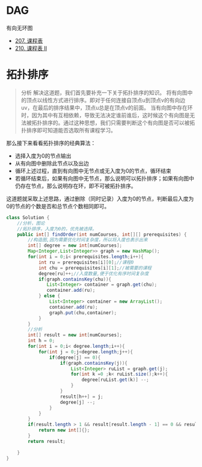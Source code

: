 # DAG
有向无环图
* [207. 课程表](https://leetcode-cn.com/problems/course-schedule/)
* [210. 课程表 II](https://leetcode-cn.com/problems/course-schedule-ii/)

# 拓扑排序
> 分析
解决这道题，我们首先要补充一下关于拓扑排序的知识。
将有向图中的顶点以线性方式进行排序。即对于任何连接自顶点u到顶点v的有向边uv，在最后的排序结果中，顶点u总是在顶点v的前面。
当有向图中存在环时，因为其中有互相依赖，导致无法决定谁前谁后，这时候这个有向图是无法被拓扑排序的。通过这种思想，我们只需要判断这个有向图是否可以被拓扑排序即可知道能否选取所有课程学习。

那么接下来看看拓扑排序的经典算法：

* 选择入度为0的节点输出
* 从有向图中删除此节点以及出边
* 循环上述过程，直到有向图中无节点或无入度为0的节点，循环结束
* 若循环结束后，如果有向图中无节点，那么说明可以拓扑排序；如果有向图中仍存在节点，那么说明存在环，即不可被拓扑排序。

这道题就采取上述思路，通过删除（同时记录）入度为0的节点，判断最后入度为0的节点的个数是否和总节点个数相同即可。
    
```java
class Solution {
    //分析，图论
    //拓扑排序，入度为0的，优先被选择。
    public int[] findOrder(int numCourses, int[][] prerequisites) {
        //构造图,因为需要优化时间复杂度，所以将入度也表示出来
        int[] degree = new int[numCourses];
        Map<Integer,List<Integer>> graph = new HashMap();
        for(int i = 0;i< prerequisites.length;i++){
            int ru = prerequisites[i][0];//课程0
            int chu = prerequisites[i][1];//被需要的课程
            degree[ru]++;//入度数量,便于优化有序时间复杂度
            if(graph.containsKey(chu)){
               List<Integer> container = graph.get(chu); 
               container.add(ru);
            } else {
                List<Integer> container = new ArrayList();
                container.add(ru);
                graph.put(chu,container);
            }
        }
        //分析
        int[] result = new int[numCourses];
        int h = 0;
        for(int i = 0;i< degree.length;i++){
            for(int j = 0;j<degree.length;j++){
                if(degree[j] == 0){
                    if(graph.containsKey(j)){
                        List<Integer> ruList = graph.get(j);
                        for(int k =0 ;k< ruList.size();k++){
                            degree[ruList.get(k)] --;
                        }
                    }
                    result[h++] = j;
                    degree[j] --;
                }                
            }            
        }
        if(result.length > 1 && result[result.length - 1] == 0 && result[result.length - 2] == 0){
            return new int[]{};
        }
        return result;
        
    }
}
```


